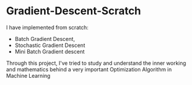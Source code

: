 # Gradient-Descent-Scratch

I have implemented from scratch:

* Batch Gradient Descent, 
* Stochastic Gradient Descent 
* Mini Batch Gradient descent 

Through this project, I've tried to study and understand the inner working and mathematics behind a very important Optimization Algorithm in Machine Learning
